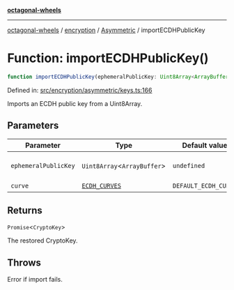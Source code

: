 [**octagonal-wheels**](../../../README.md)

***

[octagonal-wheels](../../../modules.md) / [encryption](../../README.md) / [Asymmetric](../README.md) / importECDHPublicKey

# Function: importECDHPublicKey()

```ts
function importECDHPublicKey(ephemeralPublicKey: Uint8Array<ArrayBuffer>, curve: ECDH_CURVES): Promise<CryptoKey>;
```

Defined in: [src/encryption/asymmetric/keys.ts:166](https://github.com/vrtmrz/octagonal-wheels/blob/main/src/encryption/asymmetric/keys.ts#L166)

Imports an ECDH public key from a Uint8Array.

## Parameters

| Parameter | Type | Default value | Description |
| ------ | ------ | ------ | ------ |
| `ephemeralPublicKey` | `Uint8Array`\<`ArrayBuffer`\> | `undefined` | The public key as a Uint8Array. |
| `curve` | [`ECDH_CURVES`](../ECDH_CURVES/README.md) | `DEFAULT_ECDH_CURVE` | - |

## Returns

`Promise`\<`CryptoKey`\>

The restored CryptoKey.

## Throws

Error if import fails.
